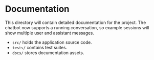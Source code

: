 # Documentation

This directory will contain detailed documentation for the project. The chatbot now supports a running conversation, so example sessions will show multiple user and assistant messages.

- `src/` holds the application source code.
- `tests/` contains test suites.
- `docs/` stores documentation assets.
